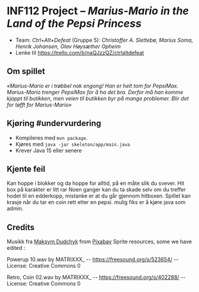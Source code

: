 # INF112 Project – _Marius-Mario in the Land of the Pepsi Princess_

- Team: _Ctrl+Alt+Defeat_ (Gruppe 5): _Christoffer A. Slettebø, Marius Soma, Henrik Johansen, Olav Høysæther Opheim_
- Lenke til https://trello.com/b/naQJzzQZ/ctrlaltdefeat

## Om spillet

_«Marius-Mario er i trøbbel nok engong! Han er helt tom for PepsiMax. Marius-Mario trenger PepsiMax for å ha det bra. Derfor må han komme kjappt til butikken, men veien til butikken byr på mange problemer. Blir det for tøfft for Marius-Mario»_

## Kjøring #undervurdering

- Kompileres med `mvn package`.
- Kjøres med `java -jar skeleton/app/main.java`
- Krever Java 15 eller senere

## Kjente feil

Kan hoppe i blokker og da hoppe for alltid, på en måte slik du svever. 
Hit box på karakter er litt rar
Noen ganger kan du ta skade selv om du treffer hodet til en edderkopp, mistanke er at du går gjennom hitboxen.
Spillet kan krasje når du tar en coin rett etter en pepsi. mulig fiks er å kjøre java som admin.

## Credits
Musikk fra <a href="https://pixabay.com/users/white_records-32584949/?utm_source=link-attribution&utm_medium=referral&utm_campaign=music&utm_content=164702">Maksym Dudchyk</a> from <a href="https://pixabay.com//?utm_source=link-attribution&utm_medium=referral&utm_campaign=music&utm_content=164702">Pixabay</a>
Sprite resources, some we have edited : <a href= https://www.spriters-resource.com/nes/supermariobros/sheet/52571> </a>

Powerup 10.wav by MATRIXXX_ -- https://freesound.org/s/523654/ -- License: Creative Commons 0

Retro, Coin 02.wav by MATRIXXX_ -- https://freesound.org/s/402288/ -- License: Creative Commons 0
